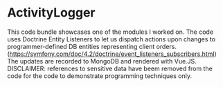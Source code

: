 # ActivityLogger
This code bundle showcases one of the modules I worked on.
The code uses Doctrine Entity Listeners to let us dispatch actions upon changes to programmer-defined DB entities representing client orders. (https://symfony.com/doc/4.2/doctrine/event_listeners_subscribers.html)
The updates are recorded to MongoDB and rendered with Vue.JS.
DISCLAIMER: references to sensitive data have beem removed from the code for the code to demonstrate programming techniques only.
